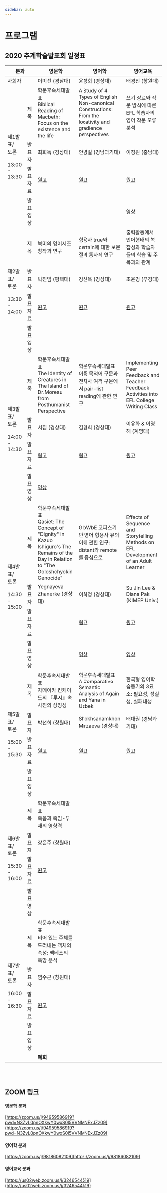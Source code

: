 ```yaml
---
sidebar: auto
---
```


# 프로그램


## 2020 추계학술발표회 일정표

<table>
  <colgroup>
  <col width="80px" />
  <col width="80px" />
  <col width="190px"/>
  <col width="190px"/>
  <col width="190px"/>
  </colgroup>
    <thead>
        <tr class="t-section">
            <th colspan="2" style="min-width:70px">분과</th>
            <th style="min-width:90px">영문학</th>
            <th style="min-width:90px">영어학</th>
            <th style="min-width:90px">영어교육</th>
        </tr>
    </thead>
    <tbody>
        <tr class="t-section t-sepline">
            <td colspan="2">사회자</td>
            <td>이미선 (경남대)</td>
            <td>윤정회 (경상대)</td>
            <td>배경진 (창원대)</td>
        </tr>
        <!-- 제1발표 -->
        <tr class="t-sepline">
            <td rowspan="4" class="t-section">제1발표/<br>토론<br><br>13:00<br>-<br>13:30</td>
            <td class="t-section">제목</td>
            <td><span class="box">학문후속세대발표</span><br>Biblical Reading of Macbeth: Focus on the existence and the life</td>
            <td>A Study of 4 Types of English Non-canonical Constructions: From the locativity and gradience perspectives</td>
            <td>쓰기 장르와 작문 방식에 따른 EFL 학습자의 영어 작문 오류 분석</td>
        </tr>
        <tr class="">
            <td class="t-section">발표자</td>
            <td>최희독 (경상대)</td>
            <td>안병길 (경남과기대)</td>
            <td>이정원 (충남대)</td>
        </tr>
        </tr>
            <tr class="">
            <td class="t-section">발표자료</td>
            <td><a href="/doc/1_문학_최희독.pdf"target="_blank">원고 <i class="fas fa-file-pdf"></i></a></td>
            <td><a href="/doc/1_어학_안병길.pdf"target="_blank">원고 <i class="fas fa-file-pdf"></i></a></td>  
            <td><a href="/doc/1_영어교육_이정원.pdf"target="_blank">원고 <i class="fas fa-file-pdf"></i></a></td>    
        </tr>
        <tr class="">
            <td class="t-section">발표영상</td>
            <td></td>
            <td></td>
            <td><a href="https://youtube.com/embed/xmn4FaLiaPU" target="_blank">영상 <i class="fab fa-youtube-square"></i></a></td>
        </tr>
        <!-- 제2발표 -->
        <tr class="t-sepline">
            <td rowspan="4" class="t-section">제2발표/<br>토론<br><br>13:30<br>-<br>14:00</td>
            <td class="t-section">제목</td>
            <td>북미의 영어시조 창작과 연구</td>
            <td>형용사 true와 certain에 대한 보문절의 통사적 연구</td>
            <td>출력활동에서 언어형태의 복잡성과 학습자들의 학습 및 주목과의 관계</td>
        </tr>
        <tr class="">
            <td class="t-section">발표자</td>
            <td>박진임 (평택대)</td>
            <td>강선옥 (경상대)</td>
            <td>조윤경 (부경대)</td>
        </tr>
            <tr class="">
            <td class="t-section">발표자료</td>
            <td><a href="/doc/2_문학_박진임.pdf"target="_blank">원고 <i class="fas fa-file-pdf"></i></a></td>
            <td><a href="/doc/2_어학_강선옥.pdf"target="_blank">원고 <i class="fas fa-file-pdf"></i></a></td>
            <td><a href="/doc/2_영어교육_조윤경.pdf"target="_blank">원고 <i class="fas fa-file-pdf"></i></a></td>
        </tr>
        <tr class="">
            <td class="t-section">발표영상</td>
            <td></td>
            <td></td>
            <td></td>
        </tr>
        <!-- 제3발표 -->
        <tr class="t-sepline">
            <td rowspan="4" class="t-section">제3발표/<br>토론<br><br>14:00<br>-<br>14:30</td>
            <td class="t-section">제목</td>
            <td><span class="box">학문후속세대발표</span><br>The Identity of Creatures in The Island of Dr.Moreau from Posthumanist Perspective</td>
            <td><span class="box">학문후속세대발표</span><br>이중 목적어 구문과 전치사 여격 구문에서 pair-list reading에 관한 연구</td>
            <td>Implementing Peer Feedback and Teacher Feedback Activities into EFL College Writing Class</td>
        </tr>
        <tr class="">
            <td class="t-section">발표자</td>
            <td>서침 (경상대)</td>
            <td>김경희 (경상대)</td>
            <td>이유화 & 이영해 (계명대)</td>
        </tr>
            <tr class="">
            <td class="t-section">발표자료</td>
            <td><a href="/doc/3_문학_서침.pdf"target="_blank">원고 <i class="fas fa-file-pdf"></i></a></td>
            <td><a href="/doc/3_어학_김경희.pdf"target="_blank">원고 <i class="fas fa-file-pdf"></i></a></td>
            <td><a href="/doc/3_영어교육_이유화.pdf"target="_blank">원고 <i class="fas fa-file-pdf"></i></a></td>
        </tr>
        <tr class="">
            <td class="t-section">발표영상</td>
            <td><a href="https://drive.google.com/file/d/1tZEzfi50nlXJpLzv9kU01VLxHB5K0od2/view" target="_blank">영상 <i class="fab fa-youtube-square"></i></a></td>
            <td></td>
            <td></td>
        </tr>
        <!-- 제4발표 -->
        <tr class="t-sepline">
            <td rowspan="4" class="t-section">제4발표/<br>토론<br><br>14:30<br>-<br>15:00</td>
            <td class="t-section">제목</td>
            <td><span class="box">학문후속세대발표</span><br>Qasiet: The Concept of "Dignity" in Kazuo Ishiguro's The Remains of the Day in Relation to "The Goloshchyokin Genocide"</td>
            <td>GloWbE 코퍼스기반 영어 형용사 유의어에 관한 연구: distant와 remote를 중심으로 </td>
            <td>Effects of Sequence and Storytelling Methods on EFL Development of an Adult Learner</td>
        </tr>
        <tr class="">
            <td class="t-section">발표자</td>
            <td>Yegnayeva Zhanerke (경상대)</td>
            <td>이희정 (경상대)</td>
            <td>Su Jin Lee & Diana Pak (KIMEP Univ.)</td>
        </tr>
            <tr class="">
            <td class="t-section">발표자료</td>
            <td></td>
            <td><a href="/doc/4_어학_이희정.pdf"target="_blank">원고 <i class="fas fa-file-pdf"></i></a></td>
            <td><a href="/doc/4_영어교육_Lee_and_Pak.pdf"target="_blank">원고 <i class="fas fa-file-pdf"></i></a></td>
        </tr>
        <tr class="">
            <td class="t-section">발표영상</td>
            <td></td>
            <td><a href="https://youtube.com/embed/kK5BxjirZ_E" target="_blank">영상 <i class="fab fa-youtube-square"></i></a></td>
            <td><a href="https://youtube.com/embed/77vaUccA0us" target="_blank">영상 <i class="fab fa-youtube-square"></i></a></td>
        </tr>
        <!-- 제5발표 -->
        <tr class="t-sepline">
            <td rowspan="4" class="t-section">제5발표/<br>토론<br><br>15:00<br>-<br>15:30</td>
            <td class="t-section">제목</td>
            <td><span class="box">학문후속세대발표</span><br>자메이카 킨케이드의 『루시』속 사진의 상징성</td>
            <td><span class="box">학문후속세대발표</span><br>A Comparative Semantic Analysis of Again and Yana in Uzbek</td>
            <td>한국형 영어학습동기의 3요소: 필요성, 성실성, 실패내성</td>
        </tr>
        <tr class="">
            <td class="t-section">발표자</td>
            <td>박선희 (창원대)</td>
            <td>Shokhsanamkhon Mirzaeva (경상대)</td>
            <td>배대권 (경남과기대)</td>
        </tr>
            <tr class="">
            <td class="t-section">발표자료</td>
            <td><a href="/doc/5_문학_박선희.pdf"target="_blank">원고 <i class="fas fa-file-pdf"></i></a></td>
            <td><a href="/doc/5_어학_ Shokhsanamkhon_Mirzaeva.pdf"target="_blank">원고 <i class="fas fa-file-pdf"></i></a></td>
            <td><a href="/doc/5_영어교육_배대권.pdf"target="_blank">원고 <i class="fas fa-file-pdf"></i></a></td>
        </tr>
        <tr class="">
            <td class="t-section">발표영상</td>
            <td></td>
            <td></td>
            <td></td>
        </tr>
        <!-- 제6발표 -->
        <tr class="t-sepline">
            <td rowspan="4" class="t-section">제6발표/<br>토론<br><br>15:30<br>-<br>16:00</td>
            <td class="t-section">제목</td>
            <td><span class="box">학문후속세대발표</span><br>죽음과 죽임-부재의 영향력</td>
            <td></td>
            <td></td>
        </tr>
        <tr class="">
            <td class="t-section">발표자</td>
            <td>장은주 (창원대)</td>
            <td></td>
            <td></td>
        </tr>
            <tr class="">
            <td class="t-section">발표자료</td>
            <td><a href="/doc/6_문학_장은주.pdf"target="_blank">원고 <i class="fas fa-file-pdf"></i></a></td>
            <td></td>
            <td></td>
        </tr>
        <tr class="">
            <td class="t-section">발표영상</td>
            <td></td>
            <td></td>
            <td></td>
        </tr>
        <!-- 제7발표 -->
        <tr class="t-sepline">
            <td rowspan="4" class="t-section">제7발표/<br>토론<br><br>16:00<br>-<br>16:30</td>
            <td class="t-section">제목</td>
            <td><span class="box">학문후속세대발표</span><br>비어 있는 주체를 드러내는 객체의 속성: 맥베스의 욕망 분석</td>
            <td></td>
            <td></td>
        </tr>
        <tr class="">
            <td class="t-section">발표자</td>
            <td>염수근 (창원대)</td>
            <td></td>
            <td></td>
        </tr>
            <tr class="">
            <td class="t-section">발표자료</td>
            <td><a href="/doc/7_문학_염수근.pdf"target="_blank">원고 <i class="fas fa-file-pdf"></i></a></td>
            <td></td>
            <td></td>
        </tr>
        <tr class="">
            <td class="t-section">발표영상</td>
            <td></td>
            <td></td>
            <td></td>
        </tr>
        <!-- 폐회 -->
        <tr class="t-sepline">
            <td colspan="2"></td>
            <td colspan="3"><strong>폐회</strong></td>
        </tr>
    </tbody>
</table>
<br><br>


## ZOOM 링크

#### 영문학 분과

[https://zoom.us/j/94959586919?pwd=N3ZvL0pnOXkwY0wxS0l5VVNMNExJZz09](https://zoom.us/j/94959586919?pwd=N3ZvL0pnOXkwY0wxS0l5VVNMNExJZz09)

#### 영어학 분과

[https://zoom.us/j/98186082109](https://zoom.us/j/98186082109)

#### 영어교육 분과

[https://us02web.zoom.us/j/3246544519](https://us02web.zoom.us/j/3246544519)
